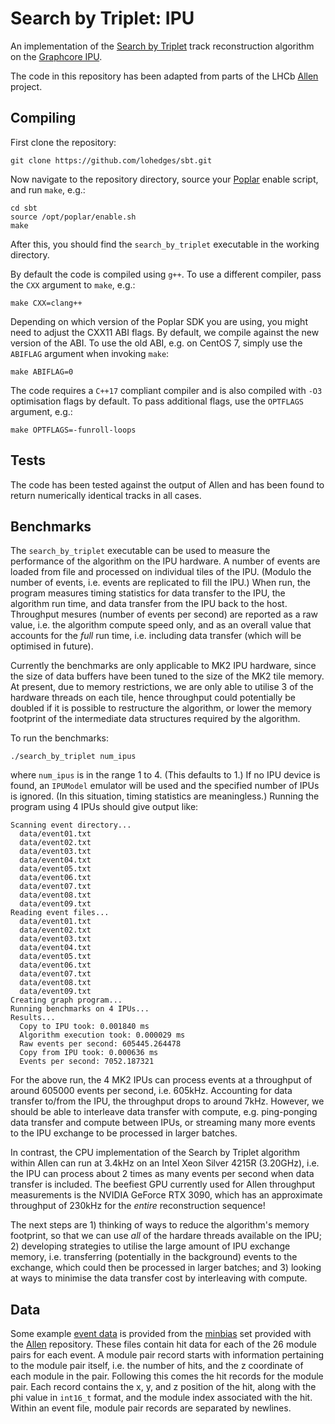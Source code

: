 # Search by Triplet: IPU

An implementation of the [Search by Triplet](https://doi.org/10.1109/IPDPSW.2019.00118)
track reconstruction algorithm on the
[Graphcore IPU](https://www.graphcore.ai).

The code in this repository has been adapted from parts of the LHCb
[Allen](https://gitlab.cern.ch/lhcb/Allen) project.

## Compiling

First clone the repository:

```
git clone https://github.com/lohedges/sbt.git
```

Now navigate to the repository directory, source your
[Poplar](https://docs.graphcore.ai/projects/poplar-user-guide/en/latest/index.html)
enable script, and run `make`, e.g.:

```
cd sbt
source /opt/poplar/enable.sh
make
```

After this, you should find the `search_by_triplet` executable in the working
directory.

By default the code is compiled using `g++`. To use a different compiler, pass
the `CXX` argument to `make`, e.g.:

```
make CXX=clang++
```

Depending on which version of the Poplar SDK you are using, you might
need to adjust the CXX11 ABI flags. By default, we compile against the
new version of the ABI. To use the old ABI, e.g. on CentOS 7, simply use
the `ABIFLAG` argument when invoking `make`:

```
make ABIFLAG=0
```

The code requires a `C++17` compliant compiler and is also compiled with `-O3`
optimisation flags by default. To pass additional flags, use the `OPTFLAGS`
argument, e.g.:

```
make OPTFLAGS=-funroll-loops
```

## Tests

The code has been tested against the output of Allen and has been
found to return numerically identical tracks in all cases.

## Benchmarks

The `search_by_triplet` executable can be used to measure the performance
of the algorithm on the IPU hardware. A number of events are loaded from
file and processed on individual tiles of the IPU. (Modulo the number
of events, i.e. events are replicated to fill the IPU.) When run, the
program measures timing statistics for data transfer to the IPU, the
algorithm run time, and data transfer from the IPU back to the host.
Throughput mesures (number of events per second) are reported as a raw
value, i.e. the algorithm compute speed only, and as an overall value
that accounts for the _full_ run time, i.e. including data transfer
(which will be optimised in future).

Currently the benchmarks are only applicable to MK2 IPU hardware, since the
size of data buffers have been tuned to the size of the MK2 tile memory.
At present, due to memory restrictions, we are only able to utilise 3 of the
hardware threads on each tile, hence throughput could potentially be doubled if
it is possible to restructure the algorithm, or lower the memory footprint of
the intermediate data structures required by the algorithm.

To run the benchmarks:

```
./search_by_triplet num_ipus
```

where `num_ipus` is in the range 1 to 4. (This defaults to 1.) If no IPU device
is found, an `IPUModel` emulator will be used and the specified number of
IPUs is ignored. (In this situation, timing statistics are meaningless.)
Running the program using 4 IPUs should give output like:

```
Scanning event directory...
  data/event01.txt
  data/event02.txt
  data/event03.txt
  data/event04.txt
  data/event05.txt
  data/event06.txt
  data/event07.txt
  data/event08.txt
  data/event09.txt
Reading event files...
  data/event01.txt
  data/event02.txt
  data/event03.txt
  data/event04.txt
  data/event05.txt
  data/event06.txt
  data/event07.txt
  data/event08.txt
  data/event09.txt
Creating graph program...
Running benchmarks on 4 IPUs...
Results...
  Copy to IPU took: 0.001840 ms
  Algorithm execution took: 0.000029 ms
  Raw events per second: 605445.264478
  Copy from IPU took: 0.000636 ms
  Events per second: 7052.187321
````

For the above run, the 4 MK2 IPUs can process events at a throughput of around
605000 events per second, i.e. 605kHz. Accounting for data transfer to/from
the IPU, the throughput drops to around 7kHz. However, we should be able to
interleave data transfer with compute, e.g. ping-ponging data transfer and
compute between IPUs, or streaming many more events to the IPU exchange to be
processed in larger batches.

In contrast, the CPU implementation of the Search by Triplet algorithm within
Allen can run at 3.4kHz on an Intel Xeon Silver 4215R (3.20GHz), i.e. the IPU
can process about 2 times as many events per second when data transfer is included.
The beefiest GPU currently used for Allen throughput measurements is the NVIDIA
GeForce RTX 3090, which has an approximate throughput of 230kHz for the _entire_
reconstruction sequence!

The next steps are 1) thinking of ways to reduce the algorithm's memory footprint,
so that we can use _all_ of the hardare threads available on the IPU; 2)
developing strategies to utilise the large amount of IPU exchange memory, i.e.
transferring (potentially in the background) events to the exchange, which
could then be processed in larger batches; and 3) looking at ways to minimise
the data transfer cost by interleaving with compute.

## Data

Some example [event data](data) is provided from the [minbias](https://gitlab.cern.ch/lhcb/Allen/-/tree/master/input/minbias)
set provided with the [Allen](https://gitlab.cern.ch/lhcb/Allen) repository.
These files contain hit data for each of the 26 module pairs for each event.
A module pair record starts with information pertaining to the module pair
itself, i.e. the number of hits, and the z coordinate of each module in the
pair. Following this comes the hit records for the module pair. Each record
contains the x, y, and z position of the hit, along with the phi value in
`int16_t` format, and the module index associated with the hit. Within an
event file, module pair records are separated by newlines.

